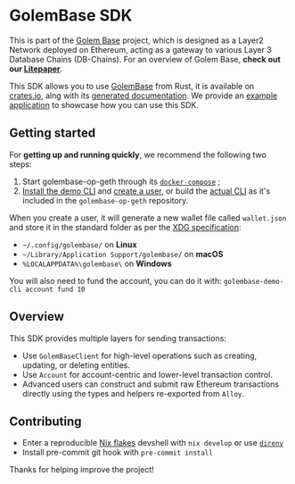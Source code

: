 # GolemBase SDK

This is part of the [Golem Base](https://github.com/Golem-Base) project, which is designed as a Layer2 Network deployed on Ethereum, acting as a gateway to various Layer 3 Database Chains (DB-Chains).
For an overview of Golem Base, **check out our [Litepaper](https://golem-base.io/wp-content/uploads/2025/03/GolemBase-Litepaper.pdf)**.

This SDK allows you to use [GolemBase](https://github.com/Golem-Base) from Rust, it is available on [crates.io](https://crates.io/crates/golem-base-sdk), alng with its [generated documentation](https://docs.rs/golem-base-sdk). We provide an [example application](https://github.com/Golem-Base/rust-sdk/tree/main/demo) to showcase how you can use this SDK.

## Getting started

For **getting up and running quickly**, we recommend the following two steps:
1. Start golembase-op-geth through its [`docker-compose`](https://github.com/Golem-Base/golembase-op-geth/blob/main/RUN_LOCALLY.md) ;
2. [Install the demo CLI](https://github.com/Golem-Base/golembase-demo-cli?tab=readme-ov-file#installation) and [create a user](https://github.com/Golem-Base/golembase-demo-cli?tab=readme-ov-file#quickstart), or build the [actual CLI](https://github.com/Golem-Base/golembase-op-geth/blob/main/cmd/golembase/README.md) as it's included in the `golembase-op-geth` repository.

When you create a user, it will generate a new wallet file called `wallet.json` and store it in the standard folder as per the [XDG specification](https://specifications.freedesktop.org/basedir-spec/latest/):
- `~/.config/golembase/` on **Linux**
- `~/Library/Application Support/golembase/` on **macOS**
- `%LOCALAPPDATA%\golembase\` on **Windows**

You will also need to fund the account, you can do it with: `golembase-demo-cli account fund 10`

## Overview

This SDK provides multiple layers for sending transactions:
- Use `GolemBaseClient` for high-level operations such as creating, updating, or deleting entities.
- Use `Account` for account-centric and lower-level transaction control.
- Advanced users can construct and submit raw Ethereum transactions directly using the types and helpers re-exported from `Alloy`.

## Contributing

- Enter a reproducible [Nix flakes](https://wiki.nixos.org/wiki/Flakes) devshell with `nix develop` or use [`direnv`](https://direnv.net/)
- Install pre-commit git hook with `pre-commit install`

Thanks for helping improve the project!
